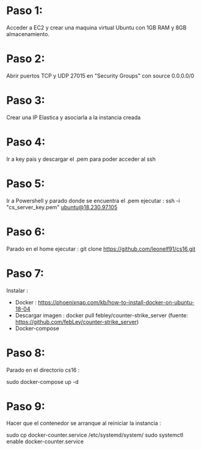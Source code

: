 # Paso 1:

Acceder a EC2 y crear una maquina virtual Ubuntu con 1GB RAM y 8GB almacenamiento.

# Paso 2:
Abrir puertos TCP y UDP 27015 en "Security Groups" con source 0.0.0.0/0

# Paso 3:

Crear una IP Elastica y asociarla a la instancia creada

# Paso 4:

Ir a key pais y descargar el .pem para poder acceder al ssh

# Paso 5:

Ir a Powershell y parado donde se encuentra el .pem ejecutar :
ssh -i "cs_server_key.pem" ubuntu@18.230.97.105

# Paso 6:
Parado en el home ejecutar :
git clone https://github.com/leonelf91/cs16.git

# Paso 7:

Instalar :
- Docker : https://phoenixnap.com/kb/how-to-install-docker-on-ubuntu-18-04
- Descargar imagen : docker pull febley/counter-strike_server (fuente: https://github.com/febLey/counter-strike_server)
- Docker-compose

# Paso 8:

Parado en el directorio cs16 :

sudo docker-compose up -d

# Paso  9:
Hacer que el contenedor se arranque al reiniciar la instancia :

sudo cp docker-counter.service /etc/systemd/system/
sudo systemctl enable docker-counter.service
